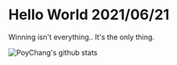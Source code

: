 # Hello World 2021/06/21

Winning isn't everything.. It's the only thing.

![PoyChang's github stats](https://github-readme-stats.vercel.app/api?username=poychang&show_icons=true&theme=dracula)
